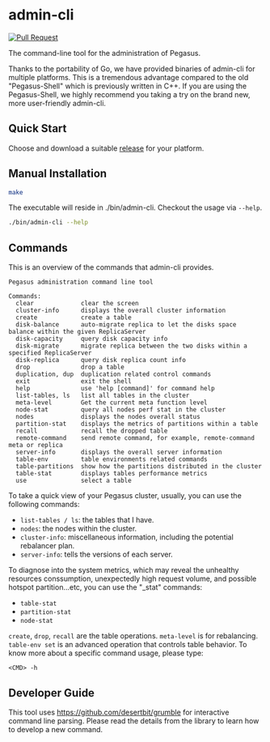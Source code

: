 # admin-cli

[![Pull Request](https://github.com/pegasus-kv/admin-cli/actions/workflows/pull-request.yml/badge.svg?branch=main&event=push)](https://github.com/pegasus-kv/admin-cli/actions/workflows/pull-request.yml)

The command-line tool for the administration of Pegasus.

Thanks to the portability of Go, we have provided binaries of admin-cli for multiple platforms. This is a tremendous advantage
compared to the old "Pegasus-Shell" which is previously written in C++. If you are using the Pegasus-Shell,
we highly recommend you taking a try on the brand new, more user-friendly admin-cli.

## Quick Start

Choose and download a suitable [release](https://github.com/pegasus-kv/admin-cli/releases) for your platform.

## Manual Installation

```sh
make
```

The executable will reside in ./bin/admin-cli. Checkout the usage via `--help`.

```sh
./bin/admin-cli --help
```

## Commands

This is an overview of the commands that admin-cli provides.

```
Pegasus administration command line tool

Commands:
  clear             clear the screen
  cluster-info      displays the overall cluster information
  create            create a table
  disk-balance      auto-migrate replica to let the disks space balance within the given ReplicaServer
  disk-capacity     query disk capacity info
  disk-migrate      migrate replica between the two disks within a specified ReplicaServer
  disk-replica      query disk replica count info
  drop              drop a table
  duplication, dup  duplication related control commands
  exit              exit the shell
  help              use 'help [command]' for command help
  list-tables, ls   list all tables in the cluster
  meta-level        Get the current meta function level
  node-stat         query all nodes perf stat in the cluster
  nodes             displays the nodes overall status
  partition-stat    displays the metrics of partitions within a table
  recall            recall the dropped table
  remote-command    send remote command, for example, remote-command meta or replica
  server-info       displays the overall server information
  table-env         table environments related commands
  table-partitions  show how the partitions distributed in the cluster
  table-stat        displays tables performance metrics
  use               select a table
```

To take a quick view of your Pegasus cluster, usually, you can use the following commands:

- `list-tables / ls`: the tables that I have.
- `nodes`: the nodes within the cluster.
- `cluster-info`: miscellaneous information, including the potential rebalancer plan.
- `server-info`: tells the versions of each server.

To diagnose into the system metrics, which may reveal the unhealthy resources conssumption,
unexpectedly high request volume, and possible hotspot partition...etc, you can use the "_stat" commands:

- `table-stat`
- `partition-stat`
- `node-stat`

`create`, `drop`, `recall` are the table operations. `meta-level` is for rebalancing.
`table-env set` is an advanced operation that controls table behavior.
To know more about a specific command usage, please type:

```
<CMD> -h
```

## Developer Guide

This tool uses https://github.com/desertbit/grumble for interactive command line parsing.
Please read the details from the library to learn how to develop a new command.
